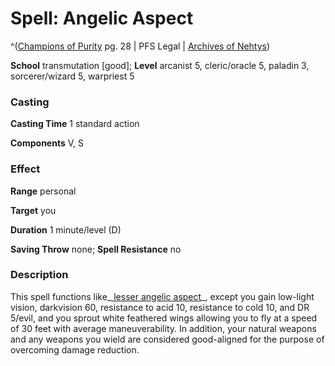 # Spell: Angelic Aspect

^([Champions of Purity][ss-angelic-aspect] pg. 28 | PFS Legal | [Archives of Nehtys][sn-angelic-aspect])

**School** transmutation [good]; **Level** arcanist 5, cleric/oracle 5, paladin 3, sorcerer/wizard 5, warpriest 5

### Casting

**Casting Time** 1 standard action   

**Components** V, S 

### Effect

**Range** personal   

**Target** you  

**Duration** 1 minute/level (D)   

**Saving Throw** none; **Spell Resistance** no 

### Description

This spell functions like_[ lesser angelic aspect]_, except you gain low-light vision, darkvision 60, resistance to acid 10, resistance to cold 10, and DR 5/evil, and you sprout white feathered wings allowing you to fly at a speed of 30 feet with average maneuverability. In addition, your natural weapons and any weapons you wield are considered good-aligned for the purpose of overcoming damage reduction.

[ss-angelic-aspect]: http://paizo.com/products/btpy8x1s
[sn-angelic-aspect]: http://www.archivesofnethys.com/SpellDisplay.aspx?ItemName=Angelic%20Aspect
[ lesser angelic aspect]: http://www.archivesofnethys.com/SpellDisplay.aspx?ItemName=%20lesser%20angelic%20aspect